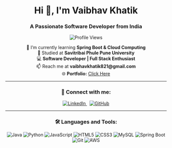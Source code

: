<h1 align="center">Hi 👋, I'm Vaibhav Khatik</h1>
<h3 align="center">A Passionate Software Developer from India</h3>

<p align="center">
  <img src="https://komarev.com/ghpvc/?username=vaibhavkhatik&label=Profile%20Views&color=0e75b6&style=flat" alt="Profile Views" />
</p>

<p align="center">
  🌱 I’m currently learning <strong>Spring Boot & Cloud Computing</strong> <br>
  🏢 Studied at <strong>Savitribai Phule Pune University</strong> <br>
  💻 <strong>Software Developer | Full Stack Enthusiast</strong> <br>
  📫 Reach me at <strong>vaibhavkhatik821@gmail.com</strong> <br>
  🌐 <strong>Portfolio:</strong> <a href="https://vaibhavkhatik.github.io/Vaibhav-Portfolio/" target="_blank">Click Here</a>
</p>

---

<h3 align="center">📡 Connect with me:</h3>
<p align="center">
  <a href="https://linkedin.com/in/vaibhav-khatik" target="_blank">
    <img src="https://img.icons8.com/color/48/000000/linkedin.png" alt="LinkedIn"/>
  </a>
  &nbsp;
  <a href="https://github.com/vaibhavkhatik" target="_blank">
    <img src="https://img.icons8.com/ios-glyphs/48/000000/github.png" alt="GitHub"/>
  </a>
</p>

---

<h3 align="center">🛠️ Languages and Tools:</h3>
<p align="center">
  <img src="https://img.icons8.com/color/48/000000/java-coffee-cup-logo.png" alt="Java"/>
  <img src="https://img.icons8.com/color/48/000000/python.png" alt="Python"/>
  <img src="https://img.icons8.com/color/48/000000/javascript.png" alt="JavaScript"/>
  <img src="https://img.icons8.com/color/48/000000/html-5.png" alt="HTML5"/>
  <img src="https://img.icons8.com/color/48/000000/css3.png" alt="CSS3"/>
  <img src="https://img.icons8.com/fluency/48/000000/mysql-logo.png" alt="MySQL"/>
  <img src="https://img.icons8.com/color/48/000000/spring-logo.png" alt="Spring Boot"/>
  <img src="https://img.icons8.com/color/48/000000/git.png" alt="Git"/>
  <img src="https://img.icons8.com/color/48/000000/aws.png" alt="AWS"/>
</p>
